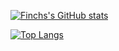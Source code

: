 

[![Finchs's GitHub stats](https://github-readme-stats.vercel.app/api?username=Cuber-final&count_private=true&show_icons=true&theme=highcontrast)](https://github.com/anuraghazra/github-readme-stats)

[![Top Langs](https://github-readme-stats.vercel.app/api/top-langs/?username=Cuber-final&layout=compact)](https://github.com/anuraghazra/github-readme-stats)
